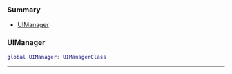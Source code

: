 ### Summary
* [UIManager](#uimanager)

### UIManager

```lua
global UIManager: UIManagerClass
```



---

